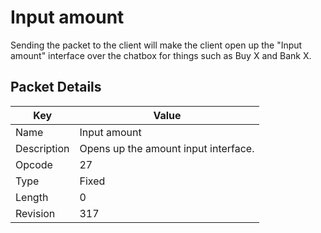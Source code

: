 # Input amount
Sending the packet to the client will make the client open up the "Input amount" interface over the chatbox for things such as Buy X and Bank X.

## Packet Details
| Key | Value |
|--|--|
| Name | Input amount |
| Description | Opens up the amount input interface. |
| Opcode | 27 |
| Type | Fixed |
| Length | 0 |
| Revision | 317 |
